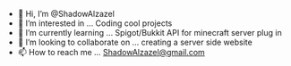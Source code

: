 - 👋 Hi, I’m @ShadowAlzazel
- 👀 I’m interested in ... Coding cool projects 
- 🌱 I’m currently learning ... Spigot/Bukkit API for minecraft server plug in
- 💞️ I’m looking to collaborate on ... creating a server side website 
- 📫 How to reach me ... ShadowAlzazel@gmail.com
<!---
ShadowAlzazel/ShadowAlzazel is a ✨ special ✨ repository because its `README.md` (this file) appears on your GitHub profile.
You can click the Preview link to take a look at your changes.
--->

